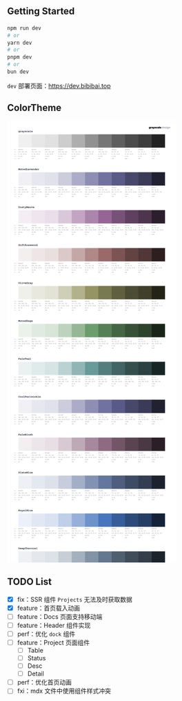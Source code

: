 ## Getting Started

```bash
npm run dev
# or
yarn dev
# or
pnpm dev
# or
bun dev
```

`dev` 部署页面：https://dev.bibibai.top

## ColorTheme

![color](./color-theme.svg)

## TODO List

- [x] fix：SSR 组件 `Projects` 无法及时获取数据
- [x] feature：首页载入动画
- [ ] feature：Docs 页面支持移动端
- [ ] feature：Header 组件实现
- [ ] perf：优化 `dock` 组件
- [ ] feature：Project 页面组件
  - [ ] Table
  - [ ] Status
  - [ ] Desc
  - [ ] Detail
- [ ] perf：优化首页动画
- [ ] fxi：mdx 文件中使用组件样式冲突